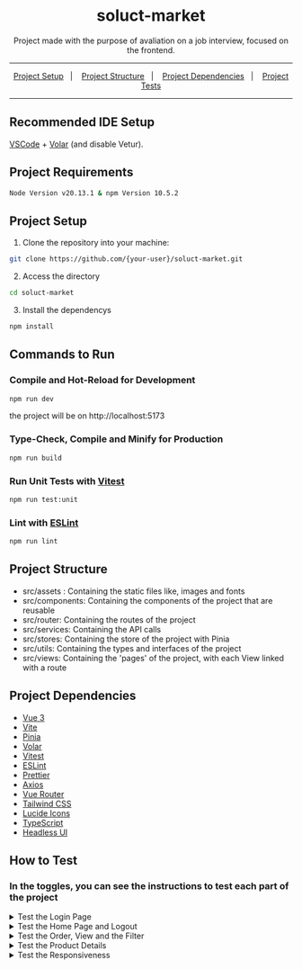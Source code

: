 <h1 align="center">soluct-market</h1>

<p align="center">Project made with the purpose of avaliation on a job interview, focused on the frontend.</p>
<hr>

<p align="center">
    <a href="#project-setup">Project Setup</a>&nbsp;&nbsp;&nbsp;|&nbsp;&nbsp;&nbsp;
    <a href="#project-structure">Project Structure</a>&nbsp;&nbsp;&nbsp;|&nbsp;&nbsp;&nbsp;
    <a href="#project-dependencies">Project Dependencies</a>&nbsp;&nbsp;&nbsp;|&nbsp;&nbsp;&nbsp;
    <a href="#how-to-test">Project Tests</a>
</p>
<hr>


## Recommended IDE Setup

[VSCode](https://code.visualstudio.com/) + [Volar](https://marketplace.visualstudio.com/items?itemName=Vue.volar) (and disable Vetur).

## Project Requirements

```sh
Node Version v20.13.1 & npm Version 10.5.2
```


## Project Setup

1. Clone the repository into your machine:
```sh
git clone https://github.com/{your-user}/soluct-market.git
```
2. Access the directory
```sh
cd soluct-market
```
3. Install the dependencys
```sh
npm install
```

## Commands to Run
### Compile and Hot-Reload for Development

```sh
npm run dev
```
the project will be on http://localhost:5173

### Type-Check, Compile and Minify for Production

```sh
npm run build
```

### Run Unit Tests with [Vitest](https://vitest.dev/)

```sh
npm run test:unit
```

### Lint with [ESLint](https://eslint.org/)

```sh
npm run lint
```


## Project Structure

- src/assets :  Containing the static files like, images and fonts
- src/components: Containing the components of the project that are reusable
- src/router: Containing the routes of the project
- src/services: Containing the API calls 
- src/stores: Containing the store of the project with Pinia
- src/utils: Containing the types and interfaces of the project
- src/views: Containing the 'pages' of the project, with each View linked with a route


## Project Dependencies

- [Vue 3](https://v3.vuejs.org/)
- [Vite](https://vitejs.dev/)
- [Pinia](https://pinia.esm.dev/)
- [Volar](https://marketplace.visualstudio.com/items?itemName=Vue.volar)
- [Vitest](https://vitest.dev/)
- [ESLint](https://eslint.org/)
- [Prettier](https://prettier.io/)
- [Axios](https://axios-http.com/)
- [Vue Router](https://router.vuejs.org/)
- [Tailwind CSS](https://tailwindcss.com/)
- [Lucide Icons](https://lucide-icons.web.app/)
- [TypeScript](https://www.typescriptlang.org/)
- [Headless UI](https://headlessui.dev/)


## How to Test

### In the toggles, you can see the instructions to test each part of the project
<details>
    <summary>Test the Login Page</summary>

    -- As a user, I want to log in to the application, so I can access the home page --
    
    The user can log in with the following credentials:

    username: "mor_2314",
    password: "83r5^_”
    
    After the login, the user will be redirected to the home page.

    Tests:

    Informing the wrong credentials, the user will see an error message.

    When you run the project, you will see the login page, testing forcing the '/' route will be redirected to the login page, and the user will be able to access the home page ONLY after the successful login.

    Note: After the successful login, a token will be stored in the local storage, and the user will be redirected to the home page, causing the forcing of '/login' route to redirect to the home page.
</details>

<details>
    <summary>Test the Home Page and Logout</summary>

    -- As a user, I want to see the products and Logout --

    After the successful login, the user will be redirected to the home page, where the user can see the header and the products. The user can log out by clicking on the logout button, causing the token to be removed from the local storage and the user to be redirected to the login page.

    Tests:

    If the user closes the tab while logged in, and open again, he will still be able to access the home page, as the token is stored in the local storage.

    Note: After the logout, the user will be redirected to the login page, causing the forcing of '/home' route to redirect to the login page.
</details>

<details>
    <summary>Test the Order, View and the Filter</summary>

    -- As a user, I want to order the items by Asc or Desc --
    
    The user can click on the order button to order the items by Asc or Desc.

    Tests: 

    Clicking in the order button, shall order the items by Asc or Desc, beeing the default order by Asc.

    -- As a user, I want to view X quantities of the products --

    The user can click on a select to choose the quantity of the products to be shown. Beeing the values: 5, 10, 15, 20 and the default value All.

    Tests: 

    Clicking in the select, shall show the quantity of the products chosen by the user. Have an All option to show all the products again.

    -- As a user, I want to filter the products by Category --

    The user can click on the filter button to filter the products by category.

    Tests:

    Clicking in the filter button, shall open a dropdown with the categories, choosing one will cause the products to be filtered by the chosen category.

    Available categories: "electronics", "jewelery", "men's clothing", "women's clothing", "All"

    Note: The user can Order, View and Filter at same time.
</details>
<details>
    <summary>Test the Product Details</summary>

    -- As a user, I want to see the products details --

    The user can click on the product to see the details of the product.

    Tests:

    Clicking in the product, shall open a modal with the details of the product. (Name, Price, Description, Category, Image)

    Note: The user can close the modal by clicking outside the modal or in the close button.
    
</details>
<details>
    <summary>Test the Responsiveness</summary>

    -- As a user, I want to access the website in mobile and have a good experience --

    The user can access the website via mobile and have a good experience.

    Tests:

    Opening the inspect tool and changing the device to a mobile device, the user will see the website in a mobile version, with the header and the products in a good experience.
    
</details>


